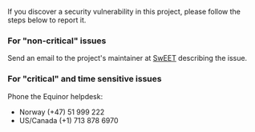 
If you discover a security vulnerability in this project, please follow the steps below to report it.

### For "non-critical" issues

Send an email to the project's maintainer at [SwEET](mailto:sweet@equinor.com) describing the issue.

### For "critical" and time sensitive issues

Phone the Equinor helpdesk:

- Norway (+47) 51 999 222
- US/Canada (+1) 713 878 6970


